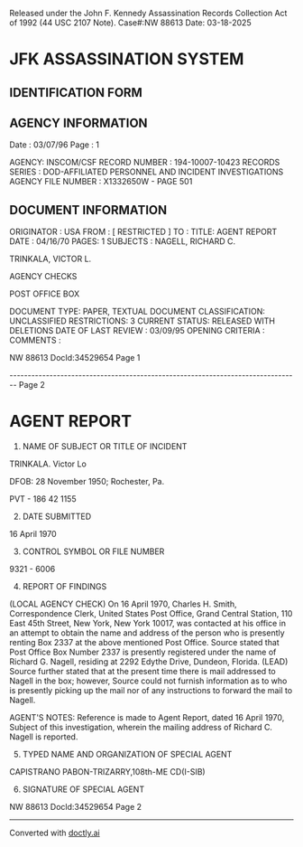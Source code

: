 Released under the John F. Kennedy
Assassination Records Collection Act of
1992 (44 USC 2107 Note). Case#:NW
88613 Date: 03-18-2025

# JFK ASSASSINATION SYSTEM
## IDENTIFICATION FORM

## AGENCY INFORMATION

Date : 03/07/96
Page : 1

AGENCY: INSCOM/CSF
RECORD NUMBER : 194-10007-10423
RECORDS SERIES : DOD-AFFILIATED PERSONNEL AND INCIDENT INVESTIGATIONS
AGENCY FILE NUMBER : X1332650W - PAGE 501

## DOCUMENT INFORMATION

ORIGINATOR : USA
FROM : [ RESTRICTED ]
TO :
TITLE: AGENT REPORT
DATE : 04/16/70
PAGES: 1
SUBJECTS : NAGELL, RICHARD C.

TRINKALA, VICTOR L.

AGENCY CHECKS

POST OFFICE BOX

DOCUMENT TYPE: PAPER, TEXTUAL DOCUMENT
CLASSIFICATION: UNCLASSIFIED
RESTRICTIONS: 3
CURRENT STATUS: RELEASED WITH DELETIONS
DATE OF LAST REVIEW : 03/09/95
OPENING CRITERIA :
COMMENTS :

NW 88613 DocId:34529654 Page 1


-------------------------------------------------------------------------------- Page 2

# AGENT REPORT

1. NAME OF SUBJECT OR TITLE OF INCIDENT

TRINKALA. Victor Lo

DFOB: 28 November 1950; Rochester, Pa.

PVT - 186 42 1155

2. DATE SUBMITTED

16 April 1970

3. CONTROL SYMBOL OR FILE NUMBER

9321 - 6006

4. REPORT OF FINDINGS

(LOCAL AGENCY CHECK) On 16 April 1970, Charles H. Smith, Correspondence Clerk, United States Post Office, Grand Central Station, 110 East 45th Street, New York, New York 10017, was contacted at his office in an attempt to obtain the name and address of the person who is presently renting Box 2337 at the above mentioned Post Office. Source stated that Post Office Box Number 2337 is presently registered under the name of Richard G. Nagell, residing at 2292 Edythe Drive, Dundeon, Florida. (LEAD)
Source further stated that at the present time there is mail addressed to Nagell in the box; however, Source could not furnish information as to who is presently picking up the mail nor of any instructions to forward the mail to Nagell.

AGENT'S NOTES: Reference is made to Agent Report, dated 16 April 1970, Subject of this investigation, wherein the mailing address of Richard C. Nagell is reported.

5. TYPED NAME AND ORGANIZATION OF SPECIAL AGENT

CAPISTRANO PABON-TRIZARRY,108th-ME CD(I-SIB)

6. SIGNATURE OF SPECIAL AGENT

NW 88613 Docld:34529654 Page 2


---
Converted with [doctly.ai](https://doctly.ai)